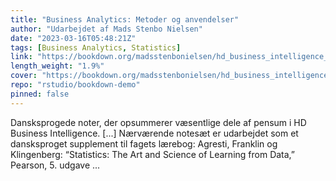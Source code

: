 ```yaml
---
title: "Business Analytics: Metoder og anvendelser"
author: "Udarbejdet af Mads Stenbo Nielsen"
date: "2023-03-16T05:48:21Z"
tags: [Business Analytics, Statistics]
link: "https://bookdown.org/madsstenbonielsen/hd_business_intelligence_f23/"
length_weight: "1.9%"
cover: "https://bookdown.org/madsstenbonielsen/hd_business_intelligence_f23/images/chalkboard.png"
repo: "rstudio/bookdown-demo"
pinned: false
---
```


Dansksprogede noter, der opsummerer væsentlige dele af pensum i HD Business Intelligence. [...] Nærværende notesæt er udarbejdet som et dansksproget supplement til fagets lærebog: Agresti, Franklin og Klingenberg: “Statistics: The Art and Science of Learning from Data,” Pearson, 5. udgave  ...
